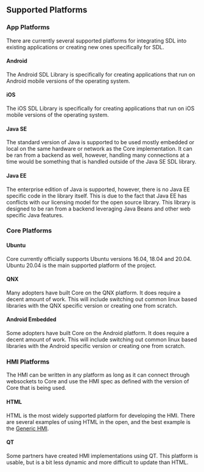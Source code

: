 ## Supported Platforms

### App Platforms

There are currently several supported platforms for integrating SDL into existing applications or creating new ones specifically for SDL.

#### Android

The Android SDL Library is specifically for creating applications that run on Android mobile versions of the operating system.

#### iOS

The iOS SDL Library is specifically for creating applications that run on iOS mobile versions of the operating system.

#### Java SE

The standard version of Java is supported to be used mostly embedded or local on the same hardware or network as the Core implementation. It can be ran from a backend as well, however, handling many connections at a time would be something that is handled outside of the Java SE SDL library.


#### Java EE

The enterprise edition of Java is supported, however, there is no Java EE specific code in the library itself. This is due to the fact that Java EE has conflicts with our licensing model for the open source library. This library is designed to be ran from a backend leveraging Java Beans and other web specific Java features.


### Core Platforms

#### Ubuntu

Core currently officially supports Ubuntu versions 16.04, 18.04 and 20.04. Ubuntu 20.04 is the main supported platform of the project.

#### QNX

Many adopters have built Core on the QNX platform. It does require a decent amount of work. This will include switching out common linux based libraries with the QNX specific version or creating one from scratch.

#### Android Embedded

Some adopters have built Core on the Android platform. It does require a decent amount of work. This will include switching out common linux based libraries with the Android specific version or creating one from scratch.


### HMI Platforms

The HMI can be written in any platform as long as it can connect through websockets to Core and use the HMI spec as defined with the version of Core that is being used.

#### HTML

HTML is the most widely supported platform for developing the HMI. There are several examples of using HTML in the open, and the best example is the [Generic HMI](https://github.com/smartdevicelink/generic_hmi).

#### QT

Some partners have created HMI implementations using QT. This platform is usable, but is a bit less dynamic and more difficult to update than HTML.

